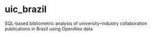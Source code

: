 # uic_brazil
SQL-based bibliometric analysis of university–industry collaboration publications in Brazil using OpenAlex data
